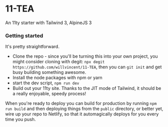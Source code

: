 # 11-TEA
An 11ty starter with Tailwind 3, AlpineJS 3


### Getting started

It's pretty straightforward.

- Clone the repo - since you'll be turning this into your own project, you might consider cloning with degit: `npx degit https://github.com/willvincent/11-TEA`, then you can `git init` and get busy building something awesome.
- Install the node packages with npm or yarn
- start the dev script, `npm run dev`
- Build out your 11ty site. Thanks to the JIT mode of Tailwind, it should be a really enjoyable, speedy process!

When you're ready to deploy you can build for production by running `npm run build` and then deploying things from the 
`public` directory, or better yet, wire up your repo to Netlify, so that it automagically deploys for you every time you push.
